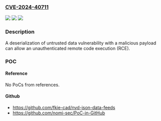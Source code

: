 ### [CVE-2024-40711](https://cve.mitre.org/cgi-bin/cvename.cgi?name=CVE-2024-40711)
![](https://img.shields.io/static/v1?label=Product&message=Backup%20and%20%20Recovery&color=blue)
![](https://img.shields.io/static/v1?label=Version&message=12.1.2%3C%3D%2012.1.2%20&color=brighgreen)
![](https://img.shields.io/static/v1?label=Vulnerability&message=n%2Fa&color=brighgreen)

### Description

A deserialization of untrusted data vulnerability with a malicious payload can allow an unauthenticated remote code execution (RCE).

### POC

#### Reference
No PoCs from references.

#### Github
- https://github.com/fkie-cad/nvd-json-data-feeds
- https://github.com/nomi-sec/PoC-in-GitHub

